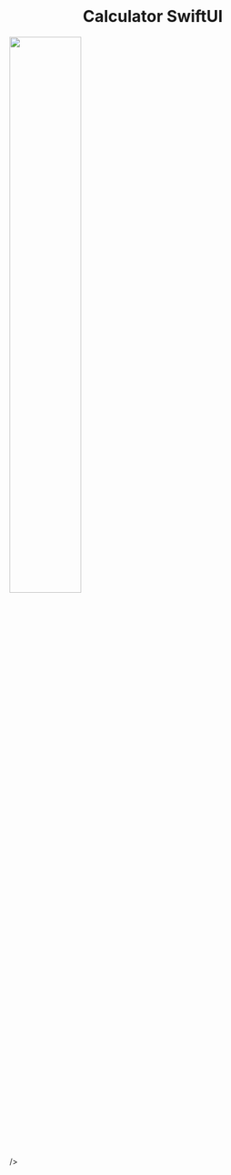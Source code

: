 <br />
<div align="center">
  <h1 align="center">Calculator  SwiftUI</h1>
</div>

<img src="https://github.com/Ardacanuysal/IOS-Calculator/blob/main/Calculator.SwiftUI/ScreenShoots/Simulator%20Screen%20Shot%20-%20iPhone%2014%20Pro%20-%202023-01-25%20at%2019.40.36.png?raw=true" width="50%"  />



  />

